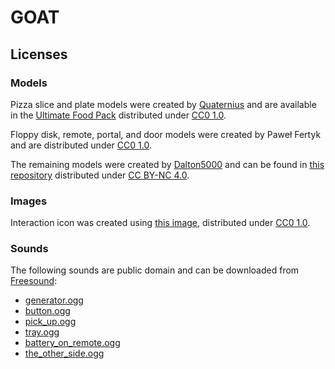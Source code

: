 # GOAT

## Licenses

### Models

Pizza slice and plate models were created by [Quaternius](quaternius.com)
and are available in the [Ultimate Food Pack](
https://drive.google.com/drive/folders/1zMfN7q9VU80M7mLAbBBJyY2OdoXslbl1?usp=sharing
) distributed under [CC0 1.0](https://creativecommons.org/publicdomain/zero/1.0/).

Floppy disk, remote, portal, and door models were created by Paweł Fertyk and are distributed under
[CC0 1.0](https://creativecommons.org/publicdomain/zero/1.0/).

The remaining models were created by [Dalton5000](https://twitter.com/dalton8000)
and can be found in [this repository](https://github.com/Byteron/robo-platformer)
distributed under [CC BY-NC 4.0](https://creativecommons.org/licenses/by-nc/4.0/).

### Images

Interaction icon was created using [this image](
https://publicdomainvectors.org/en/free-clipart/Silhouette-of-hand-palm/36250.html
), distributed under [CC0 1.0](https://creativecommons.org/publicdomain/zero/1.0/).

### Sounds

The following sounds are public domain and can be downloaded from
[Freesound](https://freesound.org):

* [generator.ogg](https://freesound.org/people/DiscoveryME/sounds/367175/)
* [button.ogg](https://freesound.org/people/LamaMakesMusic/sounds/403556/)
* [pick_up.ogg](https://freesound.org/people/SilverIllusionist/sounds/411177/)
* [tray.ogg](https://freesound.org/people/Handfan/sounds/71230/)
* [battery_on_remote.ogg](https://freesound.org/people/_lourii/sounds/491905/)
* [the_other_side.ogg](https://freesound.org/people/ricniclas/sounds/451949/)
